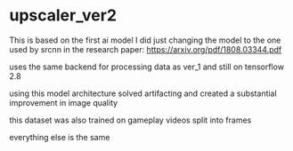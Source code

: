 # upscaler_ver2

This is based on the first ai model I did just changing the model to the one used by srcnn in the research paper:
https://arxiv.org/pdf/1808.03344.pdf

uses the same backend for processing data as ver_1 and still on tensorflow 2.8

using this model architecture solved artifacting and created a substantial improvement in image quality

this dataset was also trained on gameplay videos split into frames

everything else is the same
